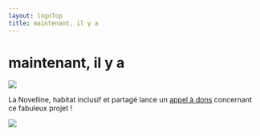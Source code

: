 ```yaml
---
layout: logoTop
title: maintenant, il y a
---
```

<h1>maintenant, il y a</h1>
<div class="center-max600-block">
    <img src="https://res.cloudinary.com/dnxcesebo/image/upload/q_auto,f_auto/v1692185464/flyer-maintenant-il-y-a_logos_s2doxm.png">
</div>
<p class="intro-text">La Novelline, habitat inclusif et partagé lance un <a href="https://la-novelline.fr/wp-content/themes/BLANK-Theme/docs/amis-novelline-bulletin-soutien-adhesion.pdf" target="_blank">appel à dons</a>
concernant ce fabuleux projet !</p>

<div class="center-max600-block">
    <a href="Nouvelline-appel-dons2023.pdf" target="_blank"><img src="https://res.cloudinary.com/dnxcesebo/image/upload/q_auto,f_auto/v1673632549/novelline-appel-a-dons_mzmi1y.png"></a>
    </div>